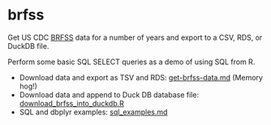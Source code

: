 # brfss

Get US CDC [BRFSS](http://www.cdc.gov/brfss/) data for a number of years and export to a CSV, RDS, or DuckDB file.

Perform some basic SQL SELECT queries as a demo of using SQL from R.

* Download data and export as TSV and RDS: [get-brfss-data.md](get-brfss-data.md) (Memory hog!)
* Download data and append to Duck DB database file: [download_brfss_into_duckdb.R](download_brfss_into_duckdb.R)
* SQL and dbplyr examples: [sql_examples.md](sql_examples.md)
